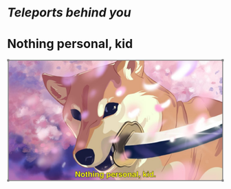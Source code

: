 # *Teleports behind you*
# Nothing personal, kid
![](https://raw.githubusercontent.com/plepisnew/personal/main/.github/images/shiba.png)
